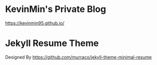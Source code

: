 # KevinMin's Private Blog

https://kevinmin95.github.io/

# Jekyll Resume Theme

Designed By https://github.com/murraco/jekyll-theme-minimal-resume


